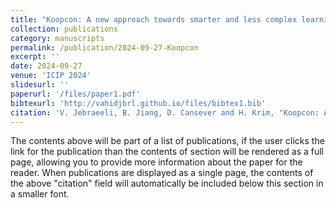 ```yaml
---
title: "Koopcon: A new approach towards smarter and less complex learning"
collection: publications
category: manuscripts
permalink: /publication/2024-09-27-Koopcon
excerpt: ''
date: 2024-09-27
venue: 'ICIP 2024'
slidesurl: ''
paperurl: '/files/paper1.pdf'
bibtexurl: 'http://vahidjbrl.github.io/files/bibtex1.bib'
citation: 'V. Jebraeeli, B. Jiang, D. Cansever and H. Krim, "Koopcon: A new approach towards smarter and less complex learning," 2024 IEEE International Conference on Image Processing (ICIP), Abu Dhabi, United Arab Emirates, 2024, pp. 880-886, doi: 10.1109/ICIP51287.2024.10647948.'
---
```

The contents above will be part of a list of publications, if the user clicks the link for the publication than the contents of section will be rendered as a full page, allowing you to provide more information about the paper for the reader. When publications are displayed as a single page, the contents of the above "citation" field will automatically be included below this section in a smaller font.
